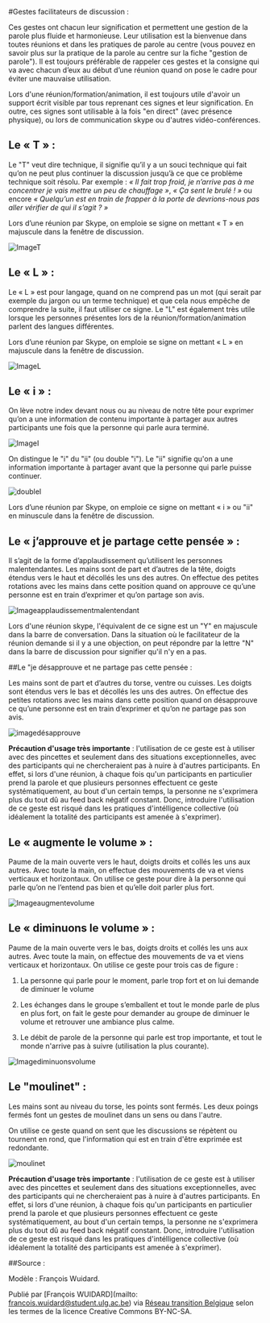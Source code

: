 #Gestes facilitateurs de discussion : 

Ces gestes ont chacun leur signification et permettent une gestion de la parole plus fluide et harmonieuse. Leur utilisation est la bienvenue dans toutes réunions et dans les pratiques de parole au centre (vous pouvez en savoir plus sur la pratique de la parole au centre sur la fiche "gestion de parole"). Il est toujours préférable de rappeler ces gestes et la consigne qui va avec chacun d’eux au début d’une réunion quand on pose le cadre pour éviter une mauvaise utilisation. 

Lors d'une réunion/formation/animation, il est toujours utile d'avoir un support écrit visible par tous reprenant ces signes et leur signification. En outre, ces signes sont utilisable à la fois "en direct" (avec présence physique), ou lors de communication skype ou d'autres vidéo-conférences. 

## Le « T » : 

Le "T" veut dire technique, il signifie qu’il y a un souci technique qui fait qu’on ne peut plus continuer la discussion jusqu’à ce que ce problème technique soit résolu. Par exemple : *« Il fait trop froid, je n’arrive pas à me concentrer je vais mettre un peu de chauffage »*,  *« Ça sent le brulé ! »* ou encore *« Quelqu’un est en train de frapper à la porte de devrions-nous pas aller vérifier de qui il s’agit ? »*

Lors d’une réunion par Skype, on emploie se signe on mettant « T » en majuscule dans la fenêtre de discussion. 

![ImageT](https://lh3.googleusercontent.com/NxgtrN0fGIUJzkfE7qA0KAToj5Bd78ltnhYFrjbMOg=w239-h179-p-no)

## Le « L » : 

Le « L » est pour langage, quand on ne comprend pas un mot (qui serait par exemple du jargon ou un terme technique) et que cela nous empêche de comprendre la suite, il faut utiliser ce signe. Le "L" est également très utile lorsque les personnes présentes lors de la réunion/formation/animation parlent des langues différentes. 

Lors d’une réunion par Skype, on emploie se signe on mettant « L » en majuscule dans la fenêtre de discussion.

![ImageL](https://lh3.googleusercontent.com/Nf91nfMWB_hJl0bIX1CF91CQkS8ZOPOfytcpgA3mlA=w276-h207-p-no) 

## Le « i » : 

On lève notre index devant nous ou au niveau de notre tête pour exprimer qu’on a une information de contenu importante à partager aux autres participants une fois que la personne qui parle aura terminé. 

![ImageI](https://lh3.googleusercontent.com/eLftNWq-06-Pjfhc6BIUebqjLpJ7HGm1LQSzsZfEhw=w276-h207-p-no)

On distingue le "i" du "ii" (ou double "i"). Le "ii" signifie qu'on a une information importante à partager avant que la personne qui parle puisse continuer. 

![doubleI](https://lh3.googleusercontent.com/r3iWfkVgqNBldzqzPsIoL2zDAwkP5CtvrICOrZgNXg=w276-h207-p-no)

Lors d’une réunion par Skype, on emploie ce signe on mettant « i » ou "ii" en minuscule dans la fenêtre de discussion.

## Le « j’approuve et je partage cette pensée » : 

Il s’agit de la forme d’applaudissement qu’utilisent les personnes malentendantes. Les mains sont de part et d’autres de la tête, doigts étendus vers le haut et décollés les uns des autres. On effectue des petites rotations avec les mains dans cette position quand on approuve ce qu’une personne est en train d’exprimer et qu’on partage son avis. 

![Imageapplaudissementmalentendant](https://lh3.googleusercontent.com/6Iik4HJM0lBN5EehqecEhNpzIR9Wpmavi_vNwGxs3Q=w239-h179-p-no)

Lors d'une réunion skype, l'équivalent de ce signe est un "Y" en majuscule dans la barre de conversation. Dans la situation où le facilitateur de la réunion demande si il y a une objection, on peut répondre par la lettre "N" dans la barre de discussion pour signifier qu'il n'y en a pas. 

##Le "je désapprouve et ne partage pas cette pensée : 

Les mains sont de part et d’autres du torse, ventre ou cuisses. Les doigts sont étendus vers le bas et décollés les uns des autres. On effectue des petites rotations avec les mains dans cette position quand on désapprouve ce qu’une personne est en train d’exprimer et qu’on ne partage pas son avis.

![imagedésapprouve](https://lh3.googleusercontent.com/90R6TNJks5IVbjOV_QD_NKcTeSozFYyiX5pZwolJ1Q=w276-h207-p-no)

**Précaution d'usage très importante** : l'utilisation de ce geste est à utiliser avec des pincettes et seulement dans des situations exceptionnelles, avec des participants qui ne chercheraient pas à nuire à d'autres participants. En effet, si lors d'une réunion, à chaque fois qu'un participants en particulier prend la parole et que plusieurs personnes effectuent ce geste systématiquement, au bout d'un certain temps, la personne ne s'exprimera plus du tout dû au feed back négatif constant. Donc, introduire l'utilisation de ce geste est risqué dans les pratiques d'intélligence collective (où idéalement la totalité des participants est amenée à s'exprimer). 

## Le « augmente le volume » : 

Paume de la main ouverte vers le haut, doigts droits et collés les uns aux autres. Avec toute la main, on effectue des mouvements de va et viens verticaux et horizontaux. On utilise ce geste pour dire à la personne qui parle qu’on ne l’entend pas bien et qu’elle doit parler plus fort. 

![Imageaugmentevolume](https://lh3.googleusercontent.com/20IO8Uj8cWj_cPrl9TKhntwEE9tMh8yw6unoInFlSQ=w240-h179-p-no)

## Le «  diminuons le volume » :

Paume de la main ouverte vers le bas, doigts droits et collés les uns aux autres. Avec toute la main, on effectue des mouvements de va et viens verticaux et horizontaux. On utilise ce geste pour trois cas de figure : 

1)	La personne qui parle pour le moment, parle trop fort et on lui demande de diminuer le volume

2)	Les échanges dans le groupe s’emballent et tout le monde parle de plus en plus fort, on fait le geste pour demander au groupe de diminuer le volume et retrouver une ambiance plus calme. 

3) Le débit de parole de la personne qui parle est trop importante, et tout le monde n'arrive pas à suivre (utilisation la plus courante). 

![Imagediminuonsvolume](https://lh3.googleusercontent.com/8u59Uv66v6-J8WQOM2nREY_1jsuhEU9jEoAmmD8RCw=w276-h207-p-no)

## Le "moulinet" : 

Les mains sont au niveau du torse, les points sont fermés. Les deux poings fermés font un gestes de moulinet dans un sens ou dans l'autre. 

On utilise ce geste quand on sent que les discussions se répètent ou tournent en rond, que l'information qui est en train d'être exprimée est redondante. 

![moulinet](https://lh3.googleusercontent.com/1Yj-Z_YQ3yAgsAWnaOuzhSXj2mDWNoMvUJ7z0hMdiw=w276-h207-p-no)

**Précaution d'usage très importante** : l'utilisation de ce geste est à utiliser avec des pincettes et seulement dans des situations exceptionnelles, avec des participants qui ne chercheraient pas à nuire à d'autres participants. En effet, si lors d'une réunion, à chaque fois qu'un participants en particulier prend la parole et que plusieurs personnes effectuent ce geste systématiquement, au bout d'un certain temps, la personne ne s'exprimera plus du tout dû au feed back négatif constant. Donc, introduire l'utilisation de ce geste est risqué dans les pratiques d'intélligence collective (où idéalement la totalité des participants est amenée à s'exprimer).


##Source : 

Modèle : François Wuidard. 

Publié par [François WUIDARD](mailto: francois.wuidard@student.ulg.ac.be) via [Réseau transition Belgique]( http://www.reseautransition.be/) selon les termes de la licence Creative Commons BY-NC-SA. 
